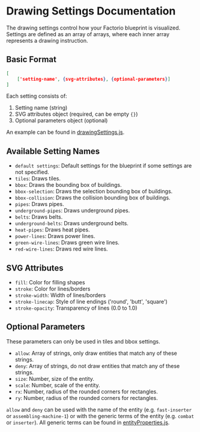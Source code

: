 # Drawing Settings Documentation

The drawing settings control how your Factorio blueprint is visualized. Settings are defined as an array of arrays, where each inner array represents a drawing instruction.

## Basic Format

```json
[
    ['setting-name', {svg-attributes}, {optional-parameters}]
]
```

Each setting consists of:
1. Setting name (string)
2. SVG attributes object (required, can be empty `{}`)
3. Optional parameters object (optional)

An example can be found in [drawingSettings.js](drawingSettings.js).

## Available Setting Names

- `default settings`: Default settings for the blueprint if some settings are not specified.
- `tiles`: Draws tiles.
- `bbox`: Draws the bounding box of buildings.
- `bbox-selection`: Draws the selection bounding box of buildings.
- `bbox-collision`: Draws the collision bounding box of buildings.
- `pipes`: Draws pipes.
- `underground-pipes`: Draws underground pipes.
- `belts`: Draws belts.
- `underground-belts`: Draws underground belts.
- `heat-pipes`: Draws heat pipes.
- `power-lines`: Draws power lines.
- `green-wire-lines`: Draws green wire lines.
- `red-wire-lines`: Draws red wire lines.

## SVG Attributes

- `fill`: Color for filling shapes
- `stroke`: Color for lines/borders
- `stroke-width`: Width of lines/borders
- `stroke-linecap`: Style of line endings ('round', 'butt', 'square')
- `stroke-opacity`: Transparency of lines (0.0 to 1.0)

## Optional Parameters

These parameters can only be used in tiles and bbox settings.

- `allow`: Array of strings, only draw entities that match any of these strings.
- `deny`: Array of strings, do not draw entities that match any of these strings.
- `size`: Number, size of the entity.
- `scale`: Number, scale of the entity.
- `rx`: Number, radius of the rounded corners for rectangles.
- `ry`: Number, radius of the rounded corners for rectangles.

`allow` and `deny` can be used with the name of the entity (e.g. `fast-inserter` or `assembling-machine-1`) or with the generic terms of the entity (e.g. `combat` or `inserter`).
All generic terms can be found in [entityProperties.js](entityProperties.js).

